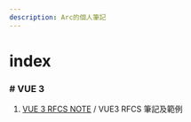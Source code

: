 ```yaml
---
description: Arc的個人筆記
---
```


# index

### \# VUE 3

1. [VUE 3 RFCS NOTE](vue3/vue3_rfcs_note.md) / VUE3 RFCS 筆記及範例

